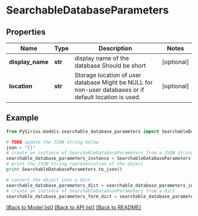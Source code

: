 # SearchableDatabaseParameters



## Properties

Name | Type | Description | Notes
------------ | ------------- | ------------- | -------------
**display_name** | **str** | display name of the database  Should be short | [optional] 
**location** | **str** | Storage location of user database  Might be NULL for non-user databases or if default location is used. | [optional] 

## Example

```python
from PySirius.models.searchable_database_parameters import SearchableDatabaseParameters

# TODO update the JSON string below
json = "{}"
# create an instance of SearchableDatabaseParameters from a JSON string
searchable_database_parameters_instance = SearchableDatabaseParameters.from_json(json)
# print the JSON string representation of the object
print SearchableDatabaseParameters.to_json()

# convert the object into a dict
searchable_database_parameters_dict = searchable_database_parameters_instance.to_dict()
# create an instance of SearchableDatabaseParameters from a dict
searchable_database_parameters_form_dict = searchable_database_parameters.from_dict(searchable_database_parameters_dict)
```
[[Back to Model list]](../README.md#documentation-for-models) [[Back to API list]](../README.md#documentation-for-api-endpoints) [[Back to README]](../README.md)


